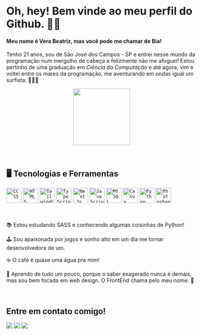 # Oh, hey! Bem vinde ao meu perfil do Github. ✌🏻

#### Meu nome é **Vera Beatriz**, mas você pode me chamar de **Bia**! 
Tenho 21 anos, sou de São José dos Campos - SP e entrei nesse mundo da programação num mergulho de cabeça e felizmente não me afoguei! Estou pertinho de uma graduação em _Ciência da Computação_ e até agora, vim e voltei entre os mares da programação, me aventurando em ondas igual um surfista. 🏄🏻‍♀️ 

<p align="center">
  <img src="https://media.tenor.com/yp_aFUgHMx8AAAAM/nakanoart-nakanodrawing.gif" width = 150/>
</p>

<br/>


## 🖥️ Tecnologias e Ferramentas
<code><img width=40px src="https://cdn.jsdelivr.net/gh/devicons/devicon@latest/icons/css3/css3-plain-wordmark.svg" title = "CCS5" /></code>
<code><img width=40px src="https://cdn.jsdelivr.net/gh/devicons/devicon@latest/icons/html5/html5-plain-wordmark.svg" title = "HTML5" /></code>
<code><img width=40px src="https://cdn.jsdelivr.net/gh/devicons/devicon@latest/icons/tailwindcss/tailwindcss-original.svg" title = "TailwindCSS" /></code>
<code><img width=40px src="https://cdn.jsdelivr.net/gh/devicons/devicon@latest/icons/typescript/typescript-plain.svg" title = "TypeScript" /></code>
<code><img width=40px src="https://cdn.jsdelivr.net/gh/devicons/devicon@latest/icons/nextjs/nextjs-plain.svg" title = "Next.Js" /></code>
<code><img width=40px src="https://cdn.jsdelivr.net/gh/devicons/devicon@latest/icons/javascript/javascript-plain.svg" title = "JavaScript" /></code>
<code><img width=40px src="https://cdn.jsdelivr.net/gh/devicons/devicon@latest/icons/mysql/mysql-original.svg" title = "MYSQL" /></code>
<code><img width=40px src="https://cdn.jsdelivr.net/gh/devicons/devicon@latest/icons/canva/canva-original.svg" title = "Canva" /></code>
<code><img width=40px src="https://cdn.jsdelivr.net/gh/devicons/devicon@latest/icons/python/python-original.svg" title = "Python" /></code>
<code><img width=40px src="https://cdn.jsdelivr.net/gh/devicons/devicon@latest/icons/photoshop/photoshop-plain.svg" title = "Photoshop"/> </code>

<br/>

<p display = "inline-block">
<p align = "left"> 📚 Estou estudando SASS e conhecendo algumas coisinhas de Python! </p>
<p align = "left"> 🕹️ Sou apaixonada por jogos e sonho alto em um dia me tornar desenvolvedora de um. </p>
<p align = "left"> ☕ O café é quase uma água pra mim! </p>
<p align = "left"> 💼 Aprendo de tudo um pouco, porque o saber exagerado nunca é demais, mas sou bem focada em web design. O FrontEnd chama pelo meu nome. 📣 </p>
</p>

<br/>

## Entre em contato comigo!

<a href="https://www.instagram.com/itsmevbbs" target="_blank"><img loading="lazy" src="https://img.shields.io/badge/-Instagram-%23E4405F?style=for-the-badge&logo=instagram&logoColor=white" target="_blank"></a>
<a href="https://www.linkedin.com/in/veraberaldo/" target="_blank"><img loading="lazy" src="https://img.shields.io/badge/-LinkedIn-%230077B5?style=for-the-badge&logo=linkedin&logoColor=white" target="_blank"></a>
<a href = "mailto:contato@vera beraldo"><img loading="lazy" src="https://img.shields.io/badge/Gmail-D14836?style=for-the-badge&logo=gmail&logoColor=white" target="_blank"></a>

<br/>




